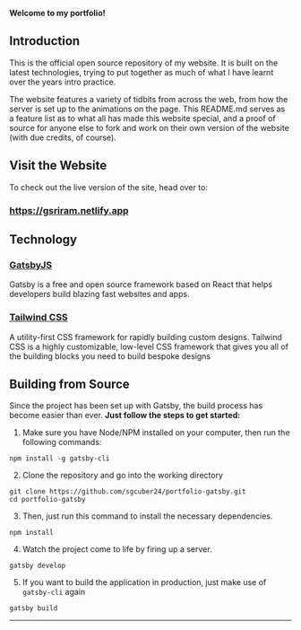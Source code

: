 **Welcome to my portfolio!**

## Introduction

This is the official open source repository of my website. It is built on the latest technologies, trying to put together as much of what I have learnt over the years intro practice.

The website features a variety of tidbits from across the web, from how the server is set up to the animations on the page. This README.md serves as a feature list as to what all has made this website special, and a proof of source for anyone else to fork and work on their own version of the website (with due credits, of course).

## Visit the Website

To check out the live version of the site, head over to:

### https://gsriram.netlify.app

## Technology

### [GatsbyJS](https://www.gatsbyjs.org/)

Gatsby is a free and open source framework based on React that helps developers build blazing fast websites and apps.

### [Tailwind CSS](https://tailwindcss.com/)

A utility-first CSS framework for rapidly building custom designs. Tailwind CSS is a highly customizable, low-level CSS framework that gives you all of the building blocks you need to build bespoke designs

## Building from Source

Since the project has been set up with Gatsby, the build process has become easier than ever.
**Just follow the steps to get started:**

1. Make sure you have Node/NPM installed on your computer, then run the following commands:

```console
npm install -g gatsby-cli
```

2. Clone the repository and go into the working directory

```console
git clone https://github.com/sgcuber24/portfolio-gatsby.git
cd portfolio-gatsby
```

3. Then, just run this command to install the necessary dependencies.

```console
npm install
```

4. Watch the project come to life by firing up a server.

```console
gatsby develop
```

5. If you want to build the application in production, just make use of `gatsby-cli` again

```console
gatsby build
```

---
